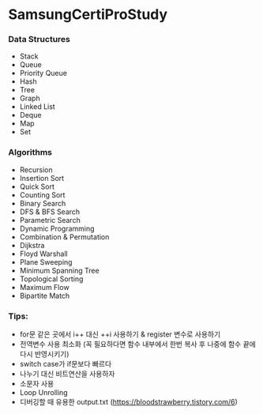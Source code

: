# SamsungCertiProStudy

### Data Structures
- Stack
- Queue
- Priority Queue
- Hash
- Tree
- Graph
- Linked List
- Deque
- Map
- Set

### Algorithms
- Recursion
- Insertion Sort
- Quick Sort
- Counting Sort
- Binary Search
- DFS & BFS Search
- Parametric Search
- Dynamic Programming
- Combination & Permutation
- Dijkstra
- Floyd Warshall
- Plane Sweeping
- Minimum Spanning Tree
- Topological Sorting
- Maximum Flow
- Bipartite Match

### Tips:
- for문 같은 곳에서 i++ 대신 ++i 사용하기 & register 변수로 사용하기
- 전역변수 사용 최소화 (꼭 필요하다면 함수 내부에서 한번 복사 후 나중에 함수 끝에 다시 반영시키기)
- switch case가 if문보다 빠르다
- 나누기 대신 비트연산을 사용하자
- 소문자 사용
- Loop Unrolling
- 디버깅할 때 유용한 output.txt (https://bloodstrawberry.tistory.com/6)
